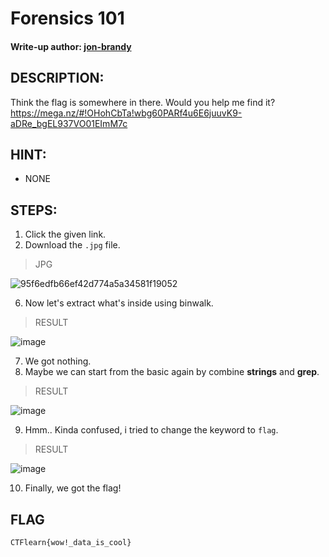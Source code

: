 # Forensics 101
#### Write-up author: [jon-brandy](https://github.com/jon-brandy)
## DESCRIPTION:
Think the flag is somewhere in there. Would you help me find it? https://mega.nz/#!OHohCbTa!wbg60PARf4u6E6juuvK9-aDRe_bgEL937VO01EImM7c
## HINT:
- NONE
## STEPS:
1. Click the given link.
2. Download the `.jpg` file.

> JPG

![95f6edfb66ef42d774a5a34581f19052](https://user-images.githubusercontent.com/70703371/192997125-23fc4002-f1eb-4a5c-a62d-c07d62b8585a.jpg)


6. Now let's extract what's inside using binwalk.

> RESULT

![image](https://user-images.githubusercontent.com/70703371/193006368-3968511d-93c3-4f18-8503-d6e9dbb6f719.png)


7. We got nothing.
8. Maybe we can start from the basic again by combine **strings** and **grep**.

> RESULT

![image](https://user-images.githubusercontent.com/70703371/193006539-dbe45a97-c991-4f97-a0c6-9496869f050c.png)

9. Hmm.. Kinda confused, i tried to change the keyword to `flag`.

> RESULT

![image](https://user-images.githubusercontent.com/70703371/193006690-eccf5911-bf00-4226-abb9-02c5a5b4b5bf.png)

10. Finally, we got the flag!

## FLAG

```
CTFlearn{wow!_data_is_cool}
```





